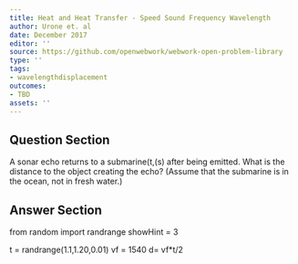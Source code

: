 ```yaml
---
title: Heat and Heat Transfer - Speed Sound Frequency Wavelength
author: Urone et. al
date: December 2017
editor: ''
source: https://github.com/openwebwork/webwork-open-problem-library
type: ''
tags:
- wavelengthdisplacement
outcomes:
- TBD
assets: ''
---
```


## Question Section 

A sonar echo returns to a submarine(t,(s) after being emitted. What is the distance to the object creating the echo? (Assume that the submarine is in the ocean, not in fresh water.)


## Answer Section

from random import randrange
showHint = 3

t = randrange(1.1,1.20,0.01)
vf = 1540
d= vf*t/2